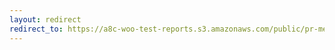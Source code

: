 ```yaml
---
layout: redirect
redirect_to: https://a8c-woo-test-reports.s3.amazonaws.com/public/pr-merge/37465/api/index.html
---
```

